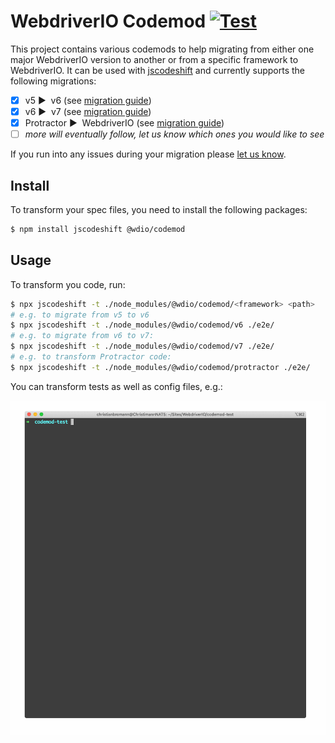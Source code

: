 WebdriverIO Codemod [![Test](https://github.com/webdriverio/protractor-codemod/actions/workflows/test.yaml/badge.svg)](https://github.com/webdriverio/protractor-codemod/actions/workflows/test.yaml)
===================

This project contains various codemods to help migrating from either one major WebdriverIO version to another or from a specific framework to WebdriverIO. It can be used with [jscodeshift](https://www.npmjs.com/package/jscodeshift) and currently supports the following migrations:

- [x] v5 ▶️&nbsp; v6 (see [migration guide](https://webdriver.io/docs/v6-migration))
- [x] v6 ▶️&nbsp; v7 (see [migration guide](https://webdriver.io/docs/v7-migration))
- [x] Protractor ▶️&nbsp; WebdriverIO (see [migration guide](https://webdriver.io/docs/protractor-migration))
- [ ] _more will eventually follow, let us know which ones you would like to see_

If you run into any issues during your migration please [let us know](https://github.com/webdriverio/codemod/discussions/new).

## Install

To transform your spec files, you need to install the following packages:

```sh
$ npm install jscodeshift @wdio/codemod
```

## Usage

To transform you code, run:

```sh
$ npx jscodeshift -t ./node_modules/@wdio/codemod/<framework> <path>
# e.g. to migrate from v5 to v6
$ npx jscodeshift -t ./node_modules/@wdio/codemod/v6 ./e2e/
# e.g. to migrate from v6 to v7:
$ npx jscodeshift -t ./node_modules/@wdio/codemod/v7 ./e2e/
# e.g. to transform Protractor code:
$ npx jscodeshift -t ./node_modules/@wdio/codemod/protractor ./e2e/
```

You can transform tests as well as config files, e.g.:

![Codemod Usage Example][example]

[example]: /.github/assets/example.gif "Codemod Usage Example"
